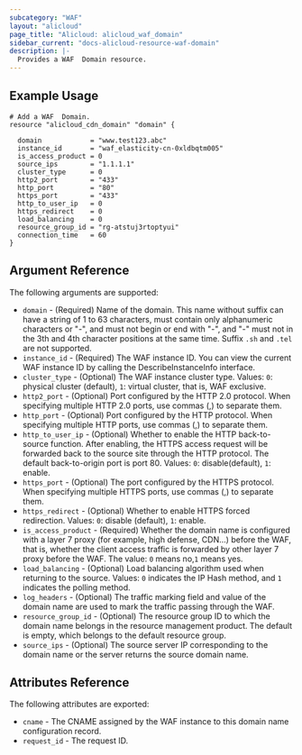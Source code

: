 ```yaml
---
subcategory: "WAF"
layout: "alicloud"
page_title: "Alicloud: alicloud_waf_domain"
sidebar_current: "docs-alicloud-resource-waf-domain"
description: |-
  Provides a WAF  Domain resource.
---
```



## Example Usage

```
# Add a WAF  Domain.
resource "alicloud_cdn_domain" "domain" {
  
  domain            = "www.test123.abc"
  instance_id       = "waf_elasticity-cn-0xldbqtm005"
  is_access_product = 0
  source_ips        = "1.1.1.1"
  cluster_type      = 0
  http2_port        = "433"
  http_port         = "80"
  https_port        = "433"
  http_to_user_ip   = 0
  https_redirect    = 0
  load_balancing    = 0
  resource_group_id = "rg-atstuj3rtoptyui"
  connection_time   = 60
}
```
## Argument Reference

The following arguments are supported:

* `domain` - (Required) Name of the  domain. This name without suffix can have a string of 1 to 63 characters, must contain only alphanumeric characters or "-", and must not begin or end with "-", and "-" must not in the 3th and 4th character positions at the same time. Suffix `.sh` and `.tel` are not supported.
* `instance_id` - (Required) The WAF instance ID. You can view the current WAF instance ID by calling the DescribeInstanceInfo interface.
* `cluster_type` - (Optional) The WAF instance cluster type. Values: `0`: physical cluster (default), `1`: virtual cluster, that is, WAF exclusive.
* `http2_port` - (Optional) Port configured by the HTTP 2.0 protocol. When specifying multiple HTTP 2.0 ports, use commas (,) to separate them.
* `http_port` - (Optional) Port configured by the HTTP protocol. When specifying multiple HTTP ports, use commas (,) to separate them.
* `http_to_user_ip` - (Optional) Whether to enable the HTTP back-to-source function. After enabling, the HTTPS access request will be forwarded back to the source site through the HTTP protocol. The default back-to-origin port is port 80. Values: `0`: disable(default), `1`: enable.
* `https_port` - (Optional) The port configured by the HTTPS protocol. When specifying multiple HTTPS ports, use commas (,) to separate them.
* `https_redirect` - (Optional) Whether to enable HTTPS forced redirection. Values: `0`: disable (default), `1`: enable.
* `is_access_product` - (Required) Whether the domain name is configured with a layer 7 proxy (for example, high defense, CDN...) before the WAF, that is, whether the client access traffic is forwarded by other layer 7 proxy before the WAF. The value: `0` means no,`1` means yes.
* `load_balancing` - (Optional) Load balancing algorithm used when returning to the source. Values: `0` indicates the IP Hash method, and `1` indicates the polling method.
* `log_headers` - (Optional) The traffic marking field and value of the domain name are used to mark the traffic passing through the WAF.
* `resource_group_id` - (Optional) The resource group ID to which the domain name belongs in the resource management product. The default is empty, which belongs to the default resource group.
* `source_ips` - (Optional) The source server IP corresponding to the domain name or the server returns the source domain name.

## Attributes Reference

The following attributes are exported:

* `cname` - The CNAME assigned by the WAF instance to this domain name configuration record.
* `request_id` - The request ID.

